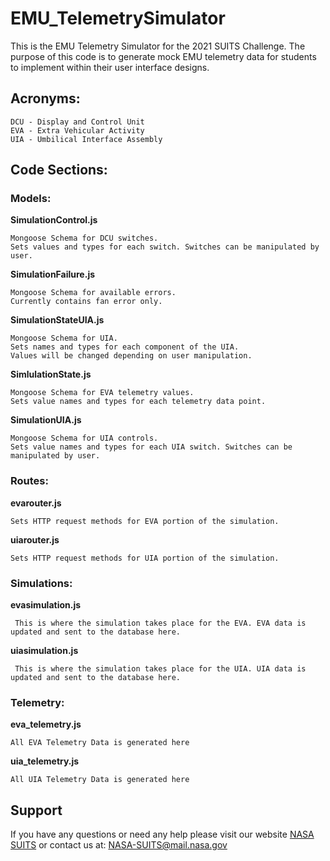 # EMU_TelemetrySimulator
This is the EMU Telemetry Simulator for the 2021 SUITS Challenge. The purpose of this code is to generate mock EMU telemetry data for
students to implement within their user interface designs.

## Acronyms: 
  ```
  DCU - Display and Control Unit
  EVA - Extra Vehicular Activity
  UIA - Umbilical Interface Assembly 
  ```
## Code Sections: 

### Models: 

  **SimulationControl.js**
  
    Mongoose Schema for DCU switches. 
    Sets values and types for each switch. Switches can be manipulated by user.  
  
  **SimulationFailure.js**
  
    Mongoose Schema for available errors. 
    Currently contains fan error only. 
    
  **SimulationStateUIA.js**
  
    Mongoose Schema for UIA. 
    Sets names and types for each component of the UIA.
    Values will be changed depending on user manipulation. 
 
 **SimlulationState.js**
  
    Mongoose Schema for EVA telemetry values.
    Sets value names and types for each telemetry data point. 
 
 **SimulationUIA.js**
  
    Mongoose Schema for UIA controls. 
    Sets value names and types for each UIA switch. Switches can be manipulated by user.  
    

### Routes: 

  **evarouter.js**
  
  
    Sets HTTP request methods for EVA portion of the simulation. 
  
  **uiarouter.js**
  
    Sets HTTP request methods for UIA portion of the simulation. 
  
### Simulations:

   **evasimulation.js**
  
     This is where the simulation takes place for the EVA. EVA data is updated and sent to the database here.
  
   **uiasimulation.js**
     
     This is where the simulation takes place for the UIA. UIA data is updated and sent to the database here.
  
  
### Telemetry:

  **eva_telemetry.js**
    
    All EVA Telemetry Data is generated here
 
  **uia_telemetry.js**
    
    All UIA Telemetry Data is generated here

## Support
If you have any questions or need any help please visit our website [NASA SUITS](https://microgravityuniversity.jsc.nasa.gov/nasasuits.cfm) or contact us at: [NASA-SUITS@mail.nasa.gov](nasa-suits@mail.nasa.gov)



